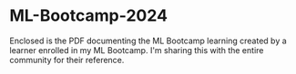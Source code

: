# ML-Bootcamp-2024
Enclosed is the PDF documenting the ML Bootcamp learning created by a learner enrolled in my ML Bootcamp. I'm sharing this with the entire community for their reference.
